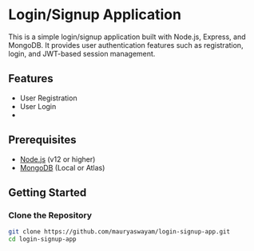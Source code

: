 # Login/Signup Application

This is a simple login/signup application built with Node.js, Express, and MongoDB. It provides user authentication features such as registration, login, and JWT-based session management.

## Features

- User Registration
- User Login
- 

## Prerequisites

- [Node.js](https://nodejs.org/) (v12 or higher)
- [MongoDB](https://www.mongodb.com/) (Local or Atlas)

## Getting Started

### Clone the Repository

```bash
git clone https://github.com/mauryaswayam/login-signup-app.git
cd login-signup-app
